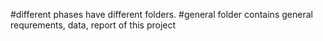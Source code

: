 #different phases have different folders.
#general folder contains general requrements, data, report of this project
